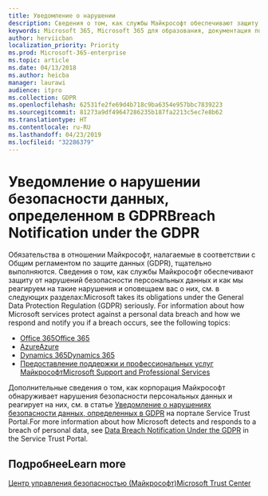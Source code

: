```yaml
---
title: Уведомление о нарушении
description: Сведения о том, как службы Майкрософт обеспечивают защиту от нарушений безопасности персональных данных и как корпорация Майкрософт реагирует на такие нарушения и оповещает вас о них.
keywords: Microsoft 365, Microsoft 365 для образования, документация по Microsoft 365, GDPR
author: herviicban
localization_priority: Priority
ms.prod: Microsoft-365-enterprise
ms.topic: article
ms.date: 04/13/2018
ms.author: heicba
manager: laurawi
audience: itpro
ms.collection: GDPR
ms.openlocfilehash: 62531fe2fe69d4b718c9ba6354e957bbc7839223
ms.sourcegitcommit: 81273a9df49647286235b187fa2213c5ec7e8b62
ms.translationtype: HT
ms.contentlocale: ru-RU
ms.lasthandoff: 04/23/2019
ms.locfileid: "32286379"
---
```

# <a name="breach-notification-under-the-gdpr"></a><span data-ttu-id="d35ce-104">Уведомление о нарушении безопасности данных, определенном в GDPR</span><span class="sxs-lookup"><span data-stu-id="d35ce-104">Breach Notification under the GDPR</span></span>

<span data-ttu-id="d35ce-p101">Обязательства в отношении Майкрософт, налагаемые в соответствии с Общим регламентом по защите данных (GDPR), тщательно выполняются. Сведения о том, как службы Майкрософт обеспечивают защиту от нарушений безопасности персональных данных и как мы реагируем на такие нарушения и оповещаем вас о них, см. в следующих разделах:</span><span class="sxs-lookup"><span data-stu-id="d35ce-p101">Microsoft takes its obligations under the General Data Protection Regulation (GDPR) seriously. For information about how Microsoft services protect against a personal data breach and how we respond and notify you if a breach occurs, see the following topics:</span></span>

- [<span data-ttu-id="d35ce-107">Office 365</span><span class="sxs-lookup"><span data-stu-id="d35ce-107">Office 365</span></span>](gdpr-breach-Office365.md) 
- [<span data-ttu-id="d35ce-108">Azure</span><span class="sxs-lookup"><span data-stu-id="d35ce-108">Azure</span></span>](gdpr-breach-Azure.md)
- [<span data-ttu-id="d35ce-109">Dynamics 365</span><span class="sxs-lookup"><span data-stu-id="d35ce-109">Dynamics 365</span></span>](gdpr-breach-Dynamics365.md)
- [<span data-ttu-id="d35ce-110">Предоставление поддержки и профессиональных услуг Майкрософт</span><span class="sxs-lookup"><span data-stu-id="d35ce-110">Microsoft Support and Professional Services</span></span>](gdpr-breach-Microsoft-Support-Professional-Services.md)

<span data-ttu-id="d35ce-111">Дополнительные сведения о том, как корпорация Майкрософт обнаруживает нарушения безопасности персональных данных и реагирует на них, см. в статье [Уведомление о нарушениях безопасности данных, определенных в GDPR](https://servicetrust.microsoft.com/ViewPage/GDPRBreach) на портале Service Trust Portal.</span><span class="sxs-lookup"><span data-stu-id="d35ce-111">For more information about how Microsoft detects and responds to a breach of personal data, see [Data Breach Notification Under the GDPR](https://servicetrust.microsoft.com/ViewPage/GDPRBreach) in the Service Trust Portal.</span></span>

## <a name="learn-more"></a><span data-ttu-id="d35ce-112">Подробнее</span><span class="sxs-lookup"><span data-stu-id="d35ce-112">Learn more</span></span>

[<span data-ttu-id="d35ce-113">Центр управления безопасностью (Майкрософт)</span><span class="sxs-lookup"><span data-stu-id="d35ce-113">Microsoft Trust Center</span></span>](https://www.microsoft.com/TrustCenter/Privacy/gdpr/default.aspx)


